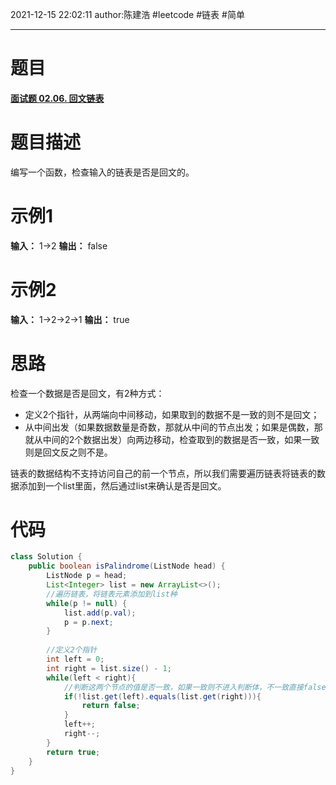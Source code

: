 2021-12-15
22:02:11
author:陈建浩
#leetcode #链表 #简单

--- 
# 题目
#### [面试题 02.06. 回文链表](https://leetcode-cn.com/problems/palindrome-linked-list-lcci/)
# 题目描述
编写一个函数，检查输入的链表是否是回文的。
# 示例1
**输入：** 1->2
**输出：** false

# 示例2
**输入：** 1->2->2->1
**输出：** true

# 思路
检查一个数据是否是回文，有2种方式：
- 定义2个指针，从两端向中间移动，如果取到的数据不是一致的则不是回文；
- 从中间出发（如果数据数量是奇数，那就从中间的节点出发；如果是偶数，那就从中间的2个数据出发）向两边移动，检查取到的数据是否一致，如果一致则是回文反之则不是。

链表的数据结构不支持访问自己的前一个节点，所以我们需要遍历链表将链表的数据添加到一个list里面，然后通过list来确认是否是回文。
# 代码
```java
class Solution {
	public boolean isPalindrome(ListNode head) {
		ListNode p = head;
		List<Integer> list = new ArrayList<>();
		//遍历链表，将链表元素添加到list种
		while(p != null) {
			list.add(p.val);
			p = p.next;
		}
		
		//定义2个指针
		int left = 0;
		int right = list.size() - 1;
		while(left < right){
			//判断这两个节点的值是否一致，如果一致则不进入判断体，不一致直接false
			if(!list.get(left).equals(list.get(right))){
				return false;
			}
			left++;
			right--;
		}
		return true;
	}
}
```